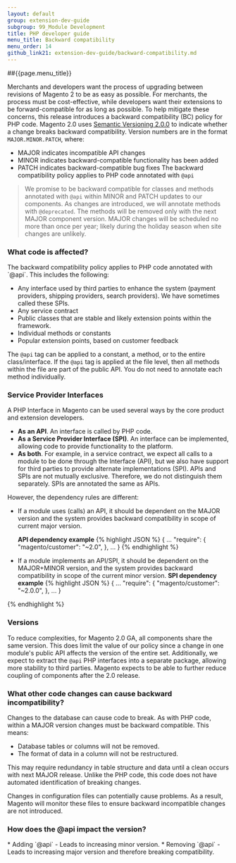 ```yaml
---
layout: default
group: extension-dev-guide
subgroup: 99_Module Development
title: PHP developer guide
menu_title: Backward compatibility
menu_order: 14
github_link21: extension-dev-guide/backward-compatibility.md
---
```


##{{page.menu_title}}



Merchants and developers want the process of upgrading between revisions of Magento 2 to be as easy as possible. For merchants, the process must be cost-effective, while developers want their extensions to be forward-compatible for as long as possible.
To help mitigate these concerns, this release introduces a backward compatibility (BC) policy for PHP code. Magento 2.0 uses [Semantic Versioning 2.0.0](http://semver.org/) to indicate whether a change breaks backward compatibility. Version numbers are in the format `MAJOR.MINOR.PATCH`, where:

* MAJOR indicates incompatible API changes
* MINOR indicates backward-compatible functionality has been added
* PATCH indicates backward-compatible bug fixes
The backward compatibility policy applies to PHP code annotated with `@api`

> We promise to be backward compatible for classes and methods annotated with `@api` within MINOR and PATCH updates to our components. As changes are introduced, we will annotate methods with `@deprecated`.  The methods will be removed only with the next MAJOR component version. MAJOR changes will be scheduled no more than once per year; likely during the holiday season when site changes are unlikely.

<h3>What code is affected?</h3>
The backward compatibility policy applies to PHP code annotated with `@api`. This includes the following:

* Any interface used by third parties to enhance the system (payment providers, shipping providers, search providers).  We have sometimes called these SPIs.
* Any service contract
* Public classes that are stable and likely extension points within the framework.
* Individual methods or constants
* Popular extension points, based on customer feedback

The `@api` tag can be applied to a constant, a method, or to the entire class/interface.  If the `@api` tag is applied at the file level, then all methods within the file are part of the public API. You do not need to annotate each method individually.

<h3>Service Provider Interfaces</h3>
A PHP Interface in Magento can be used several ways by the core product and extension developers.

* **As an API**. An interface is called by PHP code.
* **As a Service Provider Interface (SPI)**. An interface can be implemented, allowing code to provide functionality to the platform.
* **As both**. For example, in a service contract, we expect all calls to a module to be done through the Interface (API), but we also have support for third parties to provide alternate implementations (SPI).
APIs and SPIs are not mutually exclusive. Therefore, we do not distinguish them separately. SPIs are annotated the same as APIs.

However, the dependency rules are different:

* If a module uses (calls) an API, it should be dependent on the MAJOR version and the system provides backward compatibility in scope of current major version.

  **API dependency example**
{% highlight JSON %}
{
    ...
    "require": {
        "magento/customer": "~2.0",
    },
    ...
}
{% endhighlight %}
* If a module implements an API/SPI, it should be dependent on the MAJOR+MINOR version, and the system provides backward compatibility in scope of the current minor version.
   **SPI dependency example**
{% highlight JSON %}
{
    ...
    "require": {
        "magento/customer": "~2.0.0",
    },
    ...
}

{% endhighlight %}


<h3>Versions</h3>

To reduce complexities, for Magento 2.0 GA, all components share the same version. This does limit the value of our policy since a change in one module's public API affects the version of the entire set. Additionally, we expect to extract the `@api` PHP interfaces into a separate package, allowing more stability to third parties. Magento expects to be able to further reduce coupling of components after the 2.0 release.  


<h3>What other code changes can cause backward incompatibility?</h3>

Changes to the database can cause code to break.  As with PHP code, within a MAJOR version changes must be backward compatible. This means:

* Database tables or columns will not be removed.
* The format of data in a column will not be restructured.

This may require redundancy in table structure and data until a clean occurs with next MAJOR release. Unlike the PHP code, this code does not have automated identification of breaking changes.

Changes in configuration files can potentially cause problems. As a result, Magento will monitor these files to ensure backward incompatible changes are not introduced.

<h3>How does the @api impact the version?</h3>
* Adding  `@api` - Leads to increasing minor version.
* Removing `@api` - Leads to increasing major version and therefore breaking compatibility.
